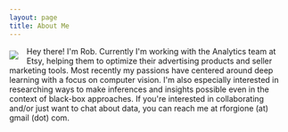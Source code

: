 ```yaml
---
layout: page
title: About Me
---
```


<div>
	<img src="{{ site.github.url }}/assets/me.png" style="float:left; margin-top:7px; margin-right:15px; margin-bottom:0px;">
</div>
<p style="margin: 0 0 0 0;">
	Hey there! I'm Rob. Currently I'm working with the Analytics team at Etsy, helping them to optimize their advertising products and 
	seller marketing tools. Most recently my passions have centered around deep learning with a focus on computer vision. I'm also especially interested in researching
  ways to make inferences and insights possible even in the context of black-box approaches. If you're interested in collaborating and/or just want to 
	chat about data, you can reach me at rforgione (at) gmail (dot) com. 
</p>
